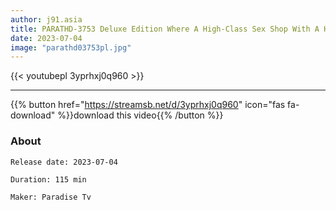 ```yaml
---
author: j91.asia
title: PARATHD-3753 Deluxe Edition Where A High-Class Sex Shop With A Higher-Grade Married Woman Was A Hit
date: 2023-07-04
image: "parathd03753pl.jpg"
---
```



{{< youtubepl 3yprhxj0q960 >}}
___

{{% button href="https://streamsb.net/d/3yprhxj0q960" icon="fas fa-download" %}}download this video{{% /button %}}
### About

`Release date: 2023-07-04`

`Duration: 115 min`

`Maker:	Paradise Tv`